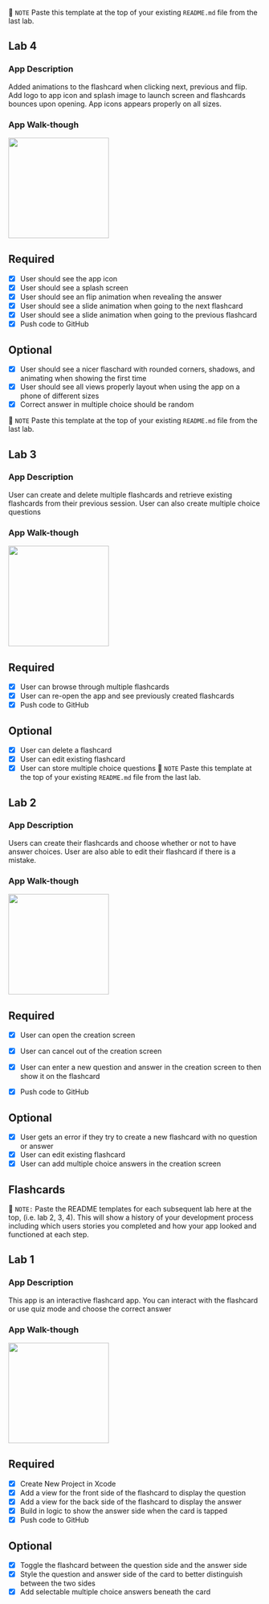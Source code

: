 📝 `NOTE` Paste this template at the top of your existing `README.md` file from the last lab.

## Lab 4

### App Description
Added animations to the flashcard when clicking next, previous and flip. Add logo to app icon and splash image to launch screen and flashcards bounces upon opening. App icons appears properly on all sizes.

### App Walk-though

<img src="https://user-images.githubusercontent.com/56798424/162573652-57cfb80d-05be-4d68-8493-1a2744941bb2.gif" width=200><br>

## Required
- [x] User should see the app icon 
- [x] User should see a splash screen
- [x] User should see an flip animation when revealing the answer
- [x] User should see a slide animation when going to the next flashcard
- [x] User should see a slide animation when going to the previous flashcard
- [x] Push code to GitHub
## Optional
- [x] User should see a nicer flaschard with rounded corners, shadows, and animating when showing the first time
- [x] User should see all views properly layout when using the app on a phone of different sizes
- [x] Correct answer in multiple choice should be random

📝 `NOTE` Paste this template at the top of your existing `README.md` file from the last lab.

## Lab 3

### App Description
User can create and delete multiple flashcards and retrieve existing flashcards from their previous session. User can also create multiple choice questions

### App Walk-though
<img src="https://user-images.githubusercontent.com/56798424/159141271-68a93add-0478-4e1d-a516-28a528632676.gif" width=200><br>

## Required
- [x] User can browse through multiple flashcards
- [x] User can re-open the app and see previously created flashcards
- [x] Push code to GitHub
## Optional
- [x] User can delete a flashcard
- [x] User can edit existing flashcard
- [x] User can store multiple choice questions
📝 `NOTE` Paste this template at the top of your existing `README.md` file from the last lab.

## Lab 2

### App Description
Users can create their flashcards and choose whether or not to have answer choices. User are also able to edit their flashcard if there is a mistake.

### App Walk-though
<img src="https://user-images.githubusercontent.com/56798424/158035731-a2eb0d72-c3b4-48dd-882a-0bad06ae6703.gif" width=200><br>

## Required
- [x] User can open the creation screen
- [x] User can cancel out of the creation screen
- [x] User can enter a new question and answer in the creation screen to then show it on the flashcard
- [x] Push code to GitHub


## Optional

- [x] User gets an error if they try to create a new flashcard with no question or answer
- [x] User can edit existing flashcard
- [x] User can add multiple choice answers in the creation screen

## Flashcards

📝 `NOTE:` Paste the README templates for each subsequent lab here at the top, (i.e. lab 2, 3, 4). This will show a history of your development process including which users stories you completed and how your app looked and functioned at each step.

## Lab 1

### App Description
This app is an interactive flashcard app. You can interact with the flashcard or use quiz mode and choose the correct answer

### App Walk-though
<img src="https://user-images.githubusercontent.com/56798424/155857495-5abb5c81-5b7e-465c-8dfd-ba3b71a333e8.gif" width=200><br>

## Required
- [x] Create New Project in Xcode
- [x] Add a view for the front side of the flashcard to display the question
- [x] Add a view for the back side of the flashcard to display the answer
- [x] Build in logic to show the answer side when the card is tapped
- [x] Push code to GitHub
## Optional
- [x] Toggle the flashcard between the question side and the answer side
- [x] Style the question and answer side of the card to better distinguish between the two sides
- [x] Add selectable multiple choice answers beneath the card
